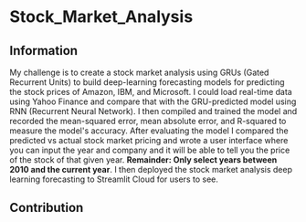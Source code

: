 # Stock_Market_Analysis

## Information

My challenge is to create a stock market analysis using GRUs (Gated Recurrent Units) to build deep-learning forecasting models for predicting the stock prices of Amazon, IBM, and Microsoft. I could load real-time data using Yahoo Finance and compare that with the GRU-predicted model using RNN (Recurrent Neural Network). I then compiled and trained the
model and recorded the mean-squared error, mean absolute error, and R-squared to measure the model's accuracy. After evaluating the model I compared the predicted vs actual stock
market pricing and wrote a user interface where you can input the year and company and it will be able to tell you the price of the stock of that given year. __Remainder: Only select years between 2010 and the current year__. I then deployed the stock market analysis deep learning forecasting to Streamlit Cloud for users to see. 

## Contribution


